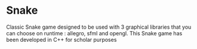 # Snake
Classic Snake game designed to be used with 3 graphical libraries that you can choose on runtime : allegro, sfml and opengl. This Snake game has been developed in C++ for scholar purposes
